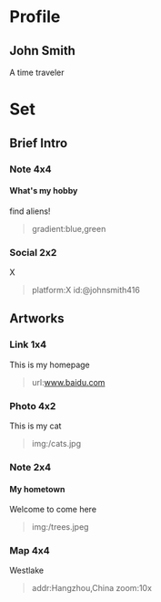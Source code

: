 # Profile
## John Smith
A time traveler
# Set
## Brief Intro
### Note 4x4
#### What's my hobby
find aliens!
> gradient:blue,green
### Social 2x2
X
> platform:X
> id:@johnsmith416
## Artworks
### Link 1x4
This is my homepage
> url:www.baidu.com
### Photo 4x2
This is my cat
> img:/cats.jpg
### Note 2x4
#### My hometown
Welcome to come here
> img:/trees.jpeg
### Map 4x4
Westlake
> addr:Hangzhou,China
> zoom:10x
